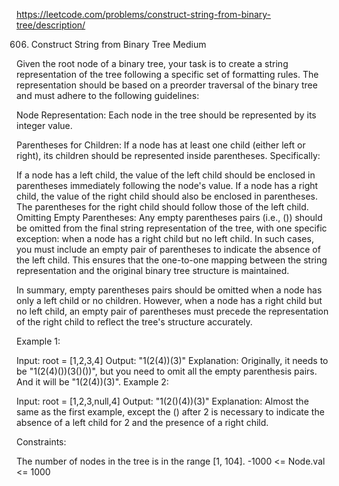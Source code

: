 https://leetcode.com/problems/construct-string-from-binary-tree/description/

606. Construct String from Binary Tree
Medium


Given the root node of a binary tree, your task is to create a string
representation of the tree following a specific set of formatting
rules. The representation should be based on a preorder traversal of
the binary tree and must adhere to the following guidelines:

Node Representation: Each node in the tree should be represented by its
integer value.

Parentheses for Children: If a node has at least one child
(either left or right), its children should be represented inside
parentheses. Specifically:

If a node has a left child, the value of the left child should be enclosed
in parentheses immediately following the node's value.  If a node has
a right child, the value of the right child should also be enclosed in
parentheses. The parentheses for the right child should follow those of
the left child.  Omitting Empty Parentheses: Any empty parentheses pairs
(i.e., ()) should be omitted from the final string representation of
the tree, with one specific exception: when a node has a right child
but no left child. In such cases, you must include an empty pair of
parentheses to indicate the absence of the left child. This ensures
that the one-to-one mapping between the string representation and the
original binary tree structure is maintained.

In summary, empty parentheses pairs should be omitted when a node has only
a left child or no children. However, when a node has a right child but no
left child, an empty pair of parentheses must precede the representation
of the right child to reflect the tree's structure accurately.

 

Example 1:


Input: root = [1,2,3,4]
Output: "1(2(4))(3)"
Explanation: Originally, it needs to be "1(2(4)())(3()())", but you need to omit all the empty parenthesis pairs. And it will be "1(2(4))(3)".
Example 2:


Input: root = [1,2,3,null,4]
Output: "1(2()(4))(3)"
Explanation: Almost the same as the first example, except the () after 2 is necessary to indicate the absence of a left child for 2 and the presence of a right child.
 

Constraints:

The number of nodes in the tree is in the range [1, 104].
-1000 <= Node.val <= 1000

